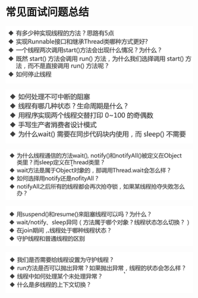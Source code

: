 # 常见面试问题总结

![](image/Pasted%20image%2020220209001240.png)

![](image/Pasted%20image%2020220209001303.png)

![](image/Pasted%20image%2020220209001605.png)

![](image/Pasted%20image%2020220209001653.png)

![](image/Pasted%20image%2020220209001710.png)

